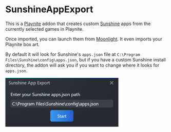 # SunshineAppExport

This is a [Playnite](https://github.com/JosefNemec/Playnite) addon that creates custom [Sunshine](https://github.com/LizardByte/Sunshine) apps from the currently selected games in Playnite.

Once imported, you can launch them from [Moonlight](https://github.com/moonlight-stream). It even imports your Playnite box art.

By default it will look for Sunshine's `apps.json` file at `C:\Program Files\Sunshine\config\apps.json`, but if you have a custom Sunshine install directory, the addon will ask you if you want to change where it looks for `apps.json`. 

<img src="dialog_screenshot.png" width="352">
